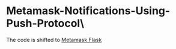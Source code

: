 # Metamask-Notifications-Using-Push-Protocol\
The code is shifted to [Metamask Flask](https://github.com/umaresso/Metamask-flask)
